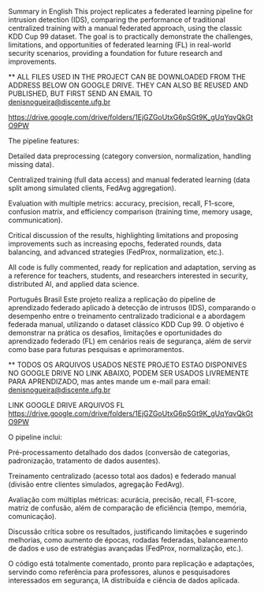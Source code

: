 Summary in English
This project replicates a federated learning pipeline for intrusion detection (IDS), comparing the performance of traditional centralized training with a manual federated approach, using the classic KDD Cup 99 dataset.
The goal is to practically demonstrate the challenges, limitations, and opportunities of federated learning (FL) in real-world security scenarios, providing a foundation for future research and improvements.

** ALL FILES USED IN THE PROJECT CAN BE DOWNLOADED FROM THE ADDRESS BELOW ON GOOGLE DRIVE. THEY CAN ALSO BE REUSED AND PUBLISHED, BUT FIRST SEND AN EMAIL TO denisnogueira@discente.ufg.br

https://drive.google.com/drive/folders/1EjGZGoUtxG6pSGt9K_gUqYqvQkGtO9PW



The pipeline features:

Detailed data preprocessing (category conversion, normalization, handling missing data).

Centralized training (full data access) and manual federated learning (data split among simulated clients, FedAvg aggregation).

Evaluation with multiple metrics: accuracy, precision, recall, F1-score, confusion matrix, and efficiency comparison (training time, memory usage, communication).

Critical discussion of the results, highlighting limitations and proposing improvements such as increasing epochs, federated rounds, data balancing, and advanced strategies (FedProx, normalization, etc.).

All code is fully commented, ready for replication and adaptation, serving as a reference for teachers, students, and researchers interested in security, distributed AI, and applied data science.




Português Brasil
Este projeto realiza a replicação do pipeline de aprendizado federado aplicado à detecção de intrusos (IDS), comparando o desempenho entre o treinamento centralizado tradicional e a abordagem federada manual, utilizando o dataset clássico KDD Cup 99.
O objetivo é demonstrar na prática os desafios, limitações e oportunidades do aprendizado federado (FL) em cenários reais de segurança, além de servir como base para futuras pesquisas e aprimoramentos.

** TODOS OS ARQUIVOS USADOS NESTE PROJETO ESTAO DISPONIVES NO GOOGLE DRIVE NO LINK ABAIXO, PODEM SER USADOS LIVREMENTE PARA APRENDIZADO, mas antes mande um e-mail para email: denisnogueira@discente.ufg.br

LINK GOOGLE DRIVE ARQUIVOS FL
https://drive.google.com/drive/folders/1EjGZGoUtxG6pSGt9K_gUqYqvQkGtO9PW

O pipeline inclui:

Pré-processamento detalhado dos dados (conversão de categorias, padronização, tratamento de dados ausentes).

Treinamento centralizado (acesso total aos dados) e federado manual (divisão entre clientes simulados, agregação FedAvg).

Avaliação com múltiplas métricas: acurácia, precisão, recall, F1-score, matriz de confusão, além de comparação de eficiência (tempo, memória, comunicação).

Discussão crítica sobre os resultados, justificando limitações e sugerindo melhorias, como aumento de épocas, rodadas federadas, balanceamento de dados e uso de estratégias avançadas (FedProx, normalização, etc.).

O código está totalmente comentado, pronto para replicação e adaptações, servindo como referência para professores, alunos e pesquisadores interessados em segurança, IA distribuída e ciência de dados aplicada.




